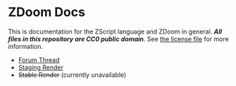 # ZDoom Docs

This is documentation for the ZScript language and ZDoom in general.
***All files in this repository are CC0 public domain***. See [the
license file](LICENSE.txt) for more information.

* [Forum Thread](https://forum.zdoom.org/viewtopic.php?f=122&t=59770)
* [Staging Render](https://zdoom-docs.github.io/staging/)
* ~~Stable Render~~ (currently unavailable)
